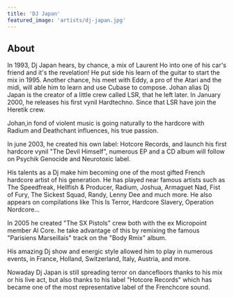 ```yaml
---
title: 'DJ Japan'
featured_image: 'artists/dj-japan.jpg'
---
```


## About

In 1993, Dj Japan hears, by chance, a mix of Laurent Ho into one of his car's friend and it's the revelation!
He put side his learn of the guitar to start the mix in 1995. Another chance, his meet with Eddy, a pro of the Atari and the midi, will able him to learn and use Cubase to compose. Johan alias Dj Japan is the creator of a little crew called LSR, that he left later. In January 2000, he releases his first vynil Hardtechno. Since that LSR have join the Heretik crew.

Johan,in fond of violent music is going naturally to the hardcore with Radium and Deathchant influences, his true passion.

In june 2003, he created his own label: Hotcore Records, and launch his first hardcore vynil "The Devil Himself", numerous EP and a CD album will follow on Psychik Genocide and Neurotoxic label.

His talents as a Dj make him becoming one of the most gifted French hardcore artist of his generation. He has played near famous artists such as The Speedfreak, Hellfish & Producer, Radium, Joshua, Armaguet Nad, Fist of Fury, The Sickest Squad, Randy, Lenny Dee and much more. He also appears on compilations like This Is Terror, Hardcore Slavery, Operation Nordcore...

In 2005 he created "The SX Pistols" crew both with the ex Micropoint member Al Core. he take advantage of this by remixing the famous "Parisiens Marseillais" track on the "Body Rmix" album.

His amazing Dj show and energic style allowed him to play in numerous events, in France, Holland, Switzerland, Italy, Austria, and more.

Nowaday Dj Japan is still spreading terror on dancefloors thanks to his mix or his live act, but also thanks to his label "Hotcore Records" which has became one of the most representative label of the Frenchcore sound.

